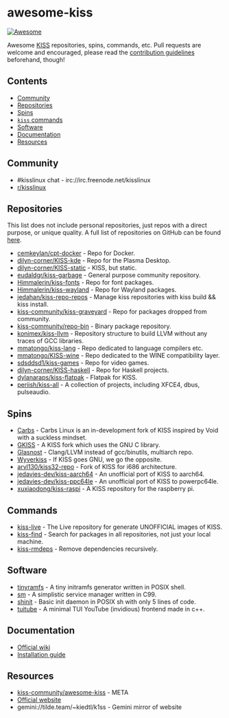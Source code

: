 # awesome-kiss
[![Awesome](https://awesome.re/badge.svg)](https://awesome.re)

Awesome [KISS](https://k1sslinux.org) repositories, spins, commands, etc. Pull requests are welcome and encouraged, please read the [contribution guidelines](CONTRIBUTING.md) beforehand, though!

## Contents
  - [Community](#community)
  - [Repositories](#repositories)
  - [Spins](#spins)
  - [`kiss` commands](#commands)
  - [Software](#software)
  - [Documentation](#documentation)
  - [Resources](#resources)

## Community
  - #kisslinux chat - irc://irc.freenode.net/kisslinux
  - [r/kisslinux](https://www.reddit.com/r/kisslinux)

## Repositories
This list does not include personal repositories, just repos with a direct purpose, or unique quality. A full list of repositories on GitHub can be found [here](https://github.com/topics/kiss-repo).

  - [cemkeylan/cpt-docker](https://github.com/cemkeylan/cpt-docker) - Repo for Docker.
  - [dilyn-corner/KISS-kde](https://github.com/dilyn-corner/KISS-kde) - Repo for the Plasma Desktop.
  - [dilyn-corner/KISS-static](https://github.com/dilyn-corner/KISS-static) - KISS, but static.
  - [eudaldgr/kiss-garbage](https://github.com/eudaldgr/kiss-garbage) - General purpose community repository.
  - [Himmalerin/kiss-fonts](https://github.com/Himmalerin/kiss-fonts) - Repo for font packages.
  - [Himmalerin/kiss-wayland](https://github.com/Himmalerin/kiss-wayland) - Repo for Wayland packages.
  - [jedahan/kiss-repo-repos](https://github.com/jedahan/kiss-repo-repos) - Manage kiss repositories with kiss build && kiss install.
  - [kiss-community/kiss-graveyard](https://github.com/kiss-community/kiss-graveyard) - Repo for packages dropped from community.
  - [kiss-community/repo-bin](https://github.com/kiss-community/repo-bin) - Binary package repository.
  - [konimex/kiss-llvm](https://github.com/konimex/kiss-llvm) - Repository structure to build LLVM without any traces of GCC libraries.
  - [mmatongo/kiss-lang](https://github.com/mmatongo/kiss-lang) - Repo dedicated to language compilers etc.
  - [mmatongo/KISS-wine](https://github.com/mmatongo/KISS-wine) - Repo dedicated to the WINE compatibility layer.
  - [sdsddsd1/kiss-games](https://github.com/sdsddsd1/kiss-games) - Repo for video games.
  - [dilyn-corner/KISS-haskell](https://github.com/dilyn-corner/KISS-haskell) - Repo for Haskell projects.
  - [dylanaraps/kiss-flatpak](https://github.com/dylanaraps/kiss-flatpak) - Flatpak for KISS.
  - [periish/kiss-all](https://github.com/periish/kiss-all) - A collection of projects, including XFCE4, dbus, pulseaudio.

## Spins
  - [Carbs](https://carbslinux.org/) - Carbs Linux is an in-development fork of KISS inspired by Void with a suckless mindset.
  - [GKISS](https://github.com/gkisslinux/grepo#gkiss-linux-) - A KISS fork which uses the GNU C library.
  - [Glasnost](https://www.glasnost.org/) - Clang/LLVM instead of gcc/binutils, multiarch repo.
  - [Wyverkiss](https://github.com/wyvertux/wyverkiss) - If KISS goes GNU, we go the opposite.
  - [arvl130/kiss32-repo](https://github.com/arvl130/kiss32-repo) - Fork of KISS for i686 architecture.
  - [jedavies-dev/kiss-aarch64](https://github.com/jedavies-dev/kiss-aarch64) - An unofficial port of KISS to aarch64. 
  - [jedavies-dev/kiss-ppc64le](https://github.com/jedavies-dev/kiss-ppc64le) - An unofficial port of KISS to powerpc64le. 
  - [xuxiaodong/kiss-raspi](https://github.com/xuxiaodong/kiss-raspi) - A KISS repository for the raspberry pi.

## Commands
  - [kiss-live](https://github.com/eudaldgr/kiss-live/releases/tag/2020.12-1) - The Live repository for generate UNOFFICIAL images of KISS.
  - [kiss-find](https://github.com/jedahan/kiss-find) - Search for packages in all repositories, not just your local machine.
  - [kiss-rmdeps](https://gist.github.com/FriendlyNeighborhoodShane/41593680b39c0c04cd82b5497ca25a26) - Remove dependencies recursively.

## Software
  - [tinyramfs](https://github.com/illiliti/tinyramfs) - A tiny initramfs generator written in POSIX shell.
  - [sm](https://github.com/cemkeylan/sm) - A simplistic service manager written in C99.
  - [shinit](https://github.com/cemkeylan/shinit) - Basic init daemon in POSIX sh with only 5 lines of code.
  - [tuitube](https://github.com/djt3/tuitube) - A minimal TUI YouTube (invidious) frontend made in c++.

## Documentation
  - [Official wiki](https://k1sslinux.org/wiki/)
  - [Installation guide](https://k1sslinux.org/install)

## Resources
  - [kiss-community/awesome-kiss](https://github.com/kiss-community/awesome-kiss) - META
  - [Official website](https://k1sslinux.org/)
  - gemini://tilde.team/~kiedtl/k1ss - Gemini mirror of website
